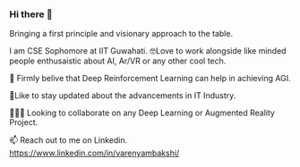 ### Hi there 👋
Bringing a first principle and visionary approach to the table. 

I am CSE Sophomore at IIT Guwahati. 
🤓Love to work alongside like minded people enthusaistic about AI, Ar/VR or any other cool tech.

🔭 Firmly belive that Deep Reinforcement Learning can help in achieving AGI.

🧐Like to stay updated about the advancements in IT Industry.

👨🏻‍✈️ Looking to collaborate on any Deep Learning or Augmented Reality Project.

📫 Reach out to me on Linkedin. https://www.linkedin.com/in/varenyambakshi/


<!--
**varenyamBakshi/varenyamBakshi** is a ✨ _special_ ✨ repository because its `README.md` (this file) appears on your GitHub profile.

Here are some ideas to get you started:

- 🔭 I’m currently working on ...
- 🌱 I’m currently learning ...
- 👯 I’m looking to collaborate on ...
- 🤔 I’m looking for help with ...
- 💬 Ask me about ...
- 📫 How to reach me: ...
- 😄 Pronouns: ...
- ⚡ Fun fact: ...
-->
